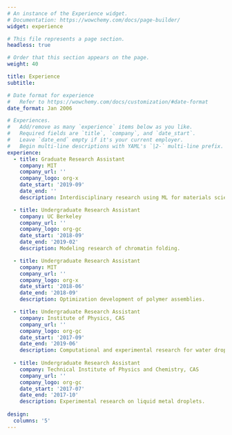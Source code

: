 ```yaml
---
# An instance of the Experience widget.
# Documentation: https://wowchemy.com/docs/page-builder/
widget: experience

# This file represents a page section.
headless: true

# Order that this section appears on the page.
weight: 40

title: Experience
subtitle:

# Date format for experience
#   Refer to https://wowchemy.com/docs/customization/#date-format
date_format: Jan 2006

# Experiences.
#   Add/remove as many `experience` items below as you like.
#   Required fields are `title`, `company`, and `date_start`.
#   Leave `date_end` empty if it's your current employer.
#   Begin multi-line descriptions with YAML's `|2-` multi-line prefix.
experience:
  - title: Graduate Research Assistant
    company: MIT
    company_url: ''
    company_logo: org-x
    date_start: '2019-09'
    date_end: ''
    description: Interdisciplinary research using ML for materials science. 

  - title: Undergraduate Research Assistant 
    company: UC Berkeley
    company_url: ''
    company_logo: org-gc
    date_start: '2018-09'
    date_end: '2019-02'
    description: Modeling research of chromatin folding.

  - title: Undergraduate Research Assistant 
    company: MIT
    company_url: ''
    company_logo: org-x
    date_start: '2018-06'
    date_end: '2018-09'
    description: Optimization development of polymer assemblies.

  - title: Undergraduate Research Assistant 
    company: Institute of Physics, CAS
    company_url: ''
    company_logo: org-gc
    date_start: '2017-09'
    date_end: '2019-06'
    description: Computational and experimental research for water droplet wetting and selective transport via nuclear pore complex.
    
  - title: Undergraduate Research Assistant 
    company: Technical Institute of Physics and Chemistry, CAS
    company_url: ''
    company_logo: org-gc
    date_start: '2017-07'
    date_end: '2017-10'
    description: Experimental research on liquid metal droplets.
    
design:
  columns: '5'
---
```

